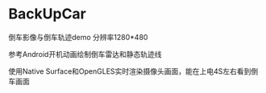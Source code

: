 # BackUpCar
倒车影像与倒车轨迹demo 分辨率1280*480 

参考Android开机动画绘制倒车雷达和静态轨迹线 

使用Native Surface和OpenGLES实时渲染摄像头画面，能在上电4S左右看到倒车画面
